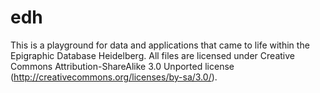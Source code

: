 # edh
This is a playground for data and applications that came to life within the Epigraphic Database Heidelberg.
All files are licensed under Creative Commons Attribution-ShareAlike 3.0 Unported license (http://creativecommons.org/licenses/by-sa/3.0/).



